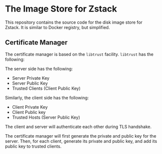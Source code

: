 # The Image Store for Zstack

This repository contains the source code for the disk image store for
Zstack. It is similar to Docker registry, but simplified.


## Certificate Manager

The certificate manager is based on the `libtrust` facility.
`libtrust` has the following:

The server side has the following:

- Server Private Key
- Server Public Key
- Trusted Clients (Client Public Key)

Similarly, the client side has the following:

- Client Private Key
- Client Public key
- Trusted Hosts (Server Public Key)

The client and server will authenticate each other during TLS
handshake.

The certificate manager will first generate the private and public key
for the server.  Then, for each client, generate its private and
public key, and add its public key to trusted clients.
